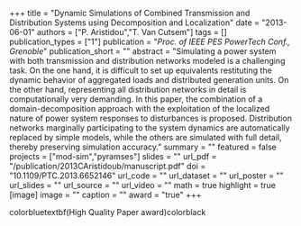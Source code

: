 +++
title = "Dynamic Simulations of Combined Transmission and Distribution Systems using Decomposition and Localization"
date = "2013-06-01"
authors = ["P. Aristidou","T. Van Cutsem"]
tags = []
publication_types = ["1"]
publication = "_Proc. of IEEE PES PowerTech Conf., Grenoble_"
publication_short = ""
abstract = "Simulating a power system with both transmission and distribution networks modeled is a challenging task. On the one hand, it is difficult to set up equivalents restituting the dynamic behavior of aggregated loads and distributed generation units. On the other hand, representing all distribution networks in detail is computationally very demanding. In this paper, the combination of a domain-decomposition approach with the exploitation of the localized nature of power system responses to disturbances is proposed. Distribution networks marginally participating to the system dynamics are automatically replaced by simple models, while the others are simulated with full detail, thereby preserving simulation accuracy."
summary = ""
featured = false
projects = ["mod-sim","pyramses"]
slides = ""
url_pdf = "/publication/2013CAristidoub/manuscript.pdf"
doi = "10.1109/PTC.2013.6652146"
url_code = ""
url_dataset = ""
url_poster = ""
url_slides = ""
url_source = ""
url_video = ""
math = true
highlight = true
[image]
image = ""
caption = ""
award = "true"
+++

colorbluetextbf(High Quality Paper award)colorblack
